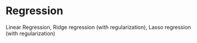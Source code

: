 # Regression

Linear Regression, Ridge regression (with regularization), Lasso regression (with regularization) 

